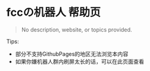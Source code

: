 # fccの机器人 帮助页

> No description, website, or topics provided.

Tips:  
* 部分不支持GithubPages的地区无法浏览本内容
* 如果你嫌机器人群内刷屏太长的话，可以在此页面查看
